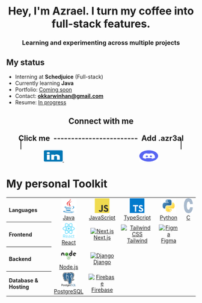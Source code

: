 <h1 align="center">Hey, I'm Azrael. I turn my coffee into full-stack features.</h1>
<h3 align="center">Learning and experimenting across multiple projects</h3>
<h2>My status</h2>

- Interning at **Schedjuice** (Full-stack)
- Currently learning **Java**
- Portfolio: [Coming soon](link)
- Contact: **okkarwinhan@gmail.com**
- Resume: [In progress](link)

<h2 align="center">Connect with me</h2>

<div align="center">
  <div style="font-size: 20px; font-weight: bold; line-height: 1.5;">
    Click me &nbsp;------------------------&nbsp; Add .azr3al
  </div>
  <div style="font-size: 24px; line-height: 0.5; margin-top: -5px;">
    |&nbsp;&nbsp;&nbsp;&nbsp;&nbsp;&nbsp;&nbsp;&nbsp;&nbsp;&nbsp;&nbsp;&nbsp;&nbsp;&nbsp;&nbsp;&nbsp;&nbsp;&nbsp;&nbsp;&nbsp;&nbsp;&nbsp;&nbsp;&nbsp;&nbsp;&nbsp;&nbsp;&nbsp;&nbsp;&nbsp;&nbsp;&nbsp;&nbsp;&nbsp;&nbsp;&nbsp;&nbsp;&nbsp;&nbsp;&nbsp;&nbsp;&nbsp;&nbsp;&nbsp;&nbsp;&nbsp;&nbsp;&nbsp;&nbsp;&nbsp;&nbsp;&nbsp;&nbsp;&nbsp;&nbsp;&nbsp;&nbsp;&nbsp;&nbsp;&nbsp;&nbsp;&nbsp;|
  </div>
  <div style="margin-top: 10px;">
    <a href="https://linkedin.com/in/okkar-win-han" target="_blank">
      <img src="https://raw.githubusercontent.com/CLorant/readme-social-icons/refs/heads/main/large/filled/linkedin.svg" alt="LinkedIn" height="30" width="50">
    </a>
  &nbsp;&nbsp;&nbsp;&nbsp;&nbsp;&nbsp;&nbsp;&nbsp;&nbsp;&nbsp;&nbsp;&nbsp;&nbsp;&nbsp;&nbsp;&nbsp;&nbsp;&nbsp;&nbsp;&nbsp;&nbsp;&nbsp;&nbsp;&nbsp;&nbsp;&nbsp;&nbsp;&nbsp;&nbsp;&nbsp;&nbsp;&nbsp;&nbsp;&nbsp;&nbsp;&nbsp;&nbsp;&nbsp;&nbsp;&nbsp;&nbsp;&nbsp;&nbsp;&nbsp;&nbsp;&nbsp;&nbsp;&nbsp;&nbsp;&nbsp;
    <a href="https://discord.com/app" target="_blank">
      <img src="https://raw.githubusercontent.com/CLorant/readme-social-icons/refs/heads/main/large/filled/discord.svg" alt="Discord" height="30" width="50">
    </a>
  </div>
</div>



<h1>My personal Toolkit</h1>
<table>
  <tr>
    <th align="left">Languages</th>
    <td align="center">
      <a href="https://www.java.com" target="_blank" rel="noreferrer">
        <img src="https://raw.githubusercontent.com/devicons/devicon/master/icons/java/java-original.svg" alt="Java" width="40" height="40"/><br/>Java
      </a>
    </td>
    <td align="center">
      <a href="https://developer.mozilla.org/en-US/docs/Web/JavaScript" target="_blank" rel="noreferrer">
        <img src="https://raw.githubusercontent.com/devicons/devicon/master/icons/javascript/javascript-original.svg" alt="JavaScript" width="40" height="40"/><br/>JavaScript
      </a>
    </td>
    <td align="center">
      <a href="https://www.typescriptlang.org/" target="_blank" rel="noreferrer">
        <img src="https://raw.githubusercontent.com/devicons/devicon/master/icons/typescript/typescript-original.svg" alt="TypeScript" width="40" height="40"/><br/>TypeScript
      </a>
    </td>
    <td align="center">
      <a href="https://www.python.org" target="_blank" rel="noreferrer">
        <img src="https://raw.githubusercontent.com/devicons/devicon/master/icons/python/python-original.svg" alt="Python" width="40" height="40"/><br/>Python
      </a>
    </td>
    <td align="center">
      <a href="https://www.cprogramming.com/" target="_blank" rel="noreferrer">
        <img src="https://raw.githubusercontent.com/devicons/devicon/master/icons/c/c-original.svg" alt="C" width="40" height="40"/><br/>C
      </a>
    </td>
  </tr>
  <tr>
    <th align="left">Frontend</th>
    <td align="center">
      <a href="https://reactjs.org/" target="_blank" rel="noreferrer">
        <img src="https://raw.githubusercontent.com/devicons/devicon/master/icons/react/react-original-wordmark.svg" alt="React" width="40" height="40"/><br/>React
      </a>
    </td>
    <td align="center">
      <a href="https://nextjs.org/" target="_blank" rel="noreferrer">
        <img src="https://cdn.worldvectorlogo.com/logos/nextjs-2.svg" alt="Next.js" width="40" height="40"/><br/>Next.js
      </a>
    </td>
    <td align="center">
      <a href="https://tailwindcss.com/" target="_blank" rel="noreferrer">
        <img src="https://www.vectorlogo.zone/logos/tailwindcss/tailwindcss-icon.svg" alt="Tailwind CSS" width="40" height="40"/><br/>Tailwind
      </a>
    </td>
    <td align="center">
      <a href="https://www.figma.com/" target="_blank" rel="noreferrer">
        <img src="https://www.vectorlogo.zone/logos/figma/figma-icon.svg" alt="Figma" width="40" height="40"/><br/>Figma
      </a>
    </td>
  </tr>
  <tr>
    <th align="left">Backend</th>
    <td align="center">
      <a href="https://nodejs.org" target="_blank" rel="noreferrer">
        <img src="https://raw.githubusercontent.com/devicons/devicon/master/icons/nodejs/nodejs-original-wordmark.svg" alt="Node.js" width="40" height="40"/><br/>Node.js
      </a>
    </td>
    <td align="center">
      <a href="https://www.djangoproject.com/" target="_blank" rel="noreferrer">
        <img src="https://cdn.worldvectorlogo.com/logos/django.svg" alt="Django" width="40" height="40"/><br/>Django
      </a>
    </td>
  </tr>
  <tr>
    <th align="left">Database & Hosting</th>
    <td align="center">
      <a href="https://www.postgresql.org" target="_blank" rel="noreferrer">
        <img src="https://raw.githubusercontent.com/devicons/devicon/master/icons/postgresql/postgresql-original-wordmark.svg" alt="PostgreSQL" width="40" height="40"/><br/>PostgreSQL
      </a>
    </td>
    <td align="center">
      <a href="https://firebase.google.com/" target="_blank" rel="noreferrer">
        <img src="https://www.vectorlogo.zone/logos/firebase/firebase-icon.svg" alt="Firebase" width="40" height="40"/><br/>Firebase
      </a>
    </td>
  </tr>
</table>

